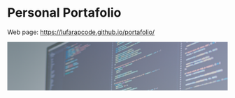 # Personal Portafolio 
Web page: https://lufarapcode.github.io/portafolio/

<img src="./img/portada2.PNG" alt="Portada">